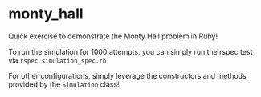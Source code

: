 # monty_hall
Quick exercise to demonstrate the Monty Hall problem in Ruby!

To run the simulation for 1000 attempts, you can simply run the rspec test via `rspec simulation_spec.rb`

For other configurations, simply leverage the constructors and methods provided by the `Simulation` class!
